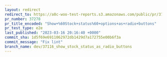 ```yaml
---
layout: redirect
redirect_to: https://a8c-woo-test-reports.s3.amazonaws.com/public/pr/37278/e2e/index.html
pr_number: 37278
pr_title_encoded: "Show+%60Stock+status%60+options+as+radio+buttons"
pr_test_type: e2e
last_published: "2023-03-16 20:16:40 +0000"
commit_sha: 1d5f69e6911062972db1429d7a172755e00b6f3a
commit_message: "Fix lint"
branch_name: dev/37116_show_stock_status_as_radio_buttons
---
```

